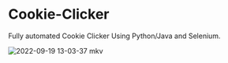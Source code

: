 # Cookie-Clicker
Fully automated Cookie Clicker Using Python/Java and Selenium.

![2022-09-19 13-03-37 mkv](https://user-images.githubusercontent.com/101992888/191004847-ce2c05c3-f9a5-4680-a579-30339d294f8d.gif)
